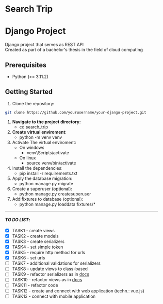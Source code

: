# Search Trip

# Django Project

Django project that serves as REST API<br>
Created as part of a bachelor's thesis in the field of cloud computing

## Prerequisites

- Python (>= 3.11.2)

## Getting Started

1. Clone the repository:

```bash
git clone https://github.com/yourusername/your-django-project.git
```

1. **Navigate to the project directory:**
    - cd search_trip
2. **Create virtual enviroment**:
    - python -m venv venv
3. Activate The virtual enviroment:
    - On windows
        - venv\Scripts\activate
    - On linux
        - source venv/bin/activate
4. Install the dependencies:
    - pip install -r requirements.txt
5. Apply the database migration:
    - python manage.py migrate
6. Create a superuser (optional):
    - python manage.py createsuperuser
7. Add fixtures to database (optional):
    - python manage.py loaddata fixtures/*

----

#### *TO DO LIST*:

- [x] TASK1 - create views
- [x] TASK2 - create models
- [x] TASK3 - create serializers
- [x] TASK4 - set simple token
- [x] TASK5 - require http method for urls
- [x] TASK6 - set urls
- [ ] TASK7 - additional validations for serializers
- [ ] TASK8 - update views to class-based
- [ ] TASK9 - refactor serializers as in [docs](https://www.django-rest-framework.org/api-guide/serializers/)
- [ ] TASK10 - refactor views as in [docs](https://www.django-rest-framework.org/api-guide/views/)
- [ ] TASK11 - refactor code
- [ ] TASK12 - create and connect with web application (techn.: vue.js)
- [ ] TASK13 - connect with mobile application
